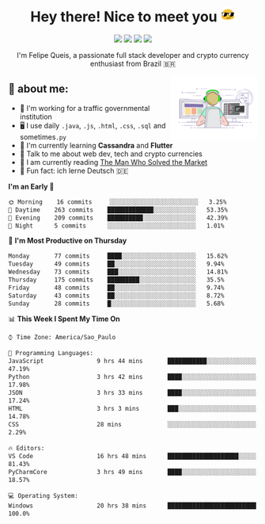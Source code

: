 
<h1 align="center">Hey there! Nice to meet you <img src="assets/sunglasses.gif" width="30"/></h1>

<p align="center">
  <a href="https://github.com/fqueis"><img src="https://img.shields.io/badge/-Github-000?style=flat&logo=Github&logoColor=white" /></a>
  <a href="https://www.linkedin.com/in/fqueis"><img src="https://img.shields.io/badge/-LinkedIn-blue?style=flat&logo=Linkedin&logoColor=white" /></a>
  <a href="mailto:fqueis@gmail.com"><img src="https://img.shields.io/badge/-Gmail-c14438?style=flat&logo=Gmail&logoColor=white" /></a>
  <a href="mailto:fqueis@outlook.com"><img src="https://img.shields.io/badge/-Outlook-0078D4?style=flat&logo=Microsoft-Outlook&logoColor=white" /></a>
</p>

<p align="center">I'm Felipe Queis, a passionate full stack developer and crypto currency enthusiast from Brazil 🇧🇷</p>

<img width="35%" align="right" alt="fqueis" src="assets/profile.gif" /></p>

## 🤵 about me:

- 🏢 I'm working for a traffic governmental institution
- 🖥️ I use daily `.java`, `.js`, `.html`, `.css`, `.sql` and sometimes`.py`
- 🌱 I'm currently learning **Cassandra** and **Flutter**
- 💬 Talk to me about web dev, tech and crypto currencies
- 📖 I am currently reading [The Man Who Solved the Market](https://amzn.com/073521798X)
- 💭 Fun fact: ich lerne Deutsch 🇩🇪

<!--START_SECTION:waka-->
**I'm an Early 🐤** 

```text
🌞 Morning    16 commits     ░░░░░░░░░░░░░░░░░░░░░░░░░   3.25% 
🌆 Daytime    263 commits    █████████████░░░░░░░░░░░░   53.35% 
🌃 Evening    209 commits    ██████████░░░░░░░░░░░░░░░   42.39% 
🌙 Night      5 commits      ░░░░░░░░░░░░░░░░░░░░░░░░░   1.01%

```
📅 **I'm Most Productive on Thursday** 

```text
Monday       77 commits     ████░░░░░░░░░░░░░░░░░░░░░   15.62% 
Tuesday      49 commits     ██░░░░░░░░░░░░░░░░░░░░░░░   9.94% 
Wednesday    73 commits     ███░░░░░░░░░░░░░░░░░░░░░░   14.81% 
Thursday     175 commits    █████████░░░░░░░░░░░░░░░░   35.5% 
Friday       48 commits     ██░░░░░░░░░░░░░░░░░░░░░░░   9.74% 
Saturday     43 commits     ██░░░░░░░░░░░░░░░░░░░░░░░   8.72% 
Sunday       28 commits     █░░░░░░░░░░░░░░░░░░░░░░░░   5.68%

```


📊 **This Week I Spent My Time On** 

```text
⌚︎ Time Zone: America/Sao_Paulo

💬 Programming Languages: 
JavaScript               9 hrs 44 mins       ███████████░░░░░░░░░░░░░░   47.19% 
Python                   3 hrs 42 mins       ████░░░░░░░░░░░░░░░░░░░░░   17.98% 
JSON                     3 hrs 33 mins       ████░░░░░░░░░░░░░░░░░░░░░   17.24% 
HTML                     3 hrs 3 mins        ███░░░░░░░░░░░░░░░░░░░░░░   14.78% 
CSS                      28 mins             ░░░░░░░░░░░░░░░░░░░░░░░░░   2.29%

🔥 Editors: 
VS Code                  16 hrs 48 mins      ████████████████████░░░░░   81.43% 
PyCharmCore              3 hrs 49 mins       ████░░░░░░░░░░░░░░░░░░░░░   18.57%

💻 Operating System: 
Windows                  20 hrs 38 mins      █████████████████████████   100.0%

```


<!--END_SECTION:waka-->
